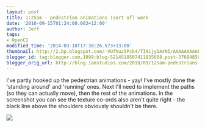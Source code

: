 ```yaml
---
layout: post
title: 1:25am - pedestrian animations (sort of) work
date: '2010-09-15T01:24:00.003+12:00'
author: Jeff
tags:
- OpenC1
modified_time: '2014-03-18T17:38:26.573+13:00'
thumbnail: http://2.bp.blogspot.com/-VUfhuz5Pck4/TI9ijyDA4NI/AAAAAAAAAFY/Ms7zhKIuMC8/s72-c/peds2.jpg
blogger_id: tag:blogger.com,1999:blog-5214518507411835668.post-3768485862757409868
blogger_orig_url: http://blog.1amstudios.com/2010/09/125am-pedestrians-animations-are-now.html
---
```

I've partly hooked up the pedestrian animations - yay! I've mostly done the 'standing around' and 'running' ones. Next I'll need to implement the paths (so they can actually move), then the rest of the animations. In the screenshot you can see the texture co-ords also aren't quite right - the black line above the shoulders obviously shouldn't be there.

![](http://2.bp.blogspot.com/-VUfhuz5Pck4/TI9ijyDA4NI/AAAAAAAAAFY/Ms7zhKIuMC8/peds2.jpg)